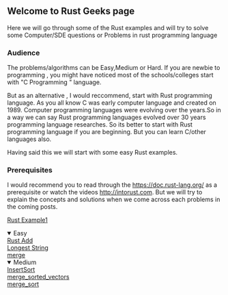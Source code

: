 


## Welcome to Rust Geeks page

Here we will go through some of the Rust examples and will try to solve some Computer/SDE questions or Problems in rust programming language

### Audience

The problems/algorithms can be Easy,Medium or Hard. If you are newbie to programming , you might have noticed most of the schools/colleges start with "C Programming " language.

But as an alternative , I would reccommend, start with Rust programming language. As you all know C was early computer language and created on 1989. Computer programming languages were evolving over the years.So in a way we can say Rust programming languages evolved over 30 years programming language researches. So its better to start with Rust programming language if you are beginning. But you can learn C/other languages also.

Having said this we will start with some easy Rust examples.

### Prerequisites

I would recommend you to read through the <a href="https://doc.rust-lang.org/">https://doc.rust-lang.org/</a> as a prerequisite or watch the videos <a href="http://intorust.com">http://intorust.com</a>. But we will try to explain the concepts and solutions  when we come across each problems in the coming posts.


<a href="rustadd.html">Rust Example1 </a>

<details open>
  <summary>Easy</summary>
    <a href="rustadd.html">Rust Add</a><br>
    <a href="rust_LongestString.html">Longest String</a><br>
    <a href="rust_merge.html">merge</a><br>

  </details>
  
  <details open>
  <summary>Medium</summary>
    <a href="rust_insertsort.html">InsertSort</a><br>
    <a href="rust_merge_sortedvectors.html">merge_sorted_vectors</a><br>
    <a href="Rust_merge_sort.html">merge_sort</a><br>
  </details>
